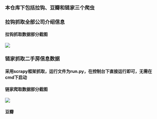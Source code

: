 ### 本仓库下包括拉钩、豆瓣和链家三个爬虫
### 拉钩抓取全部公司介绍信息
#### 拉钩抓取数据部分截图
![](https://github.com/HunterChao/Crawler/blob/master/lagou/screenshots/lagou_pic.png)
### 链家抓取二手房信息数据
#### 采用scrapy框架抓取，运行文件为run.py，在控制台下直接运行即可，无需在cmd下启动
#### 链家爬取数据部分截图
![](https://github.com/HunterChao/Crawler/blob/master/LianJia/LianJia/lianjia.png)
#### 豆瓣
